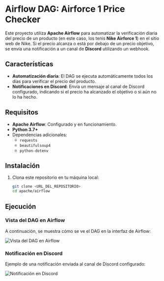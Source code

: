 # Airflow DAG: Airforce 1 Price Checker

Este proyecto utiliza **Apache Airflow** para automatizar la verificación diaria del precio de un producto (en este caso, los tenis **Nike Airforce 1**) en el sitio web de Nike. Si el precio alcanza o está por debajo de un precio objetivo, se envía una notificación a un canal de **Discord** utilizando un webhook.

## Características

- **Automatización diaria**: El DAG se ejecuta automáticamente todos los días para verificar el precio del producto.
- **Notificaciones en Discord**: Envía un mensaje al canal de Discord configurado, indicando si el precio ha alcanzado el objetivo o si aún no lo ha hecho.

## Requisitos

- **Apache Airflow**: Configurado y en funcionamiento.
- **Python 3.7+**
- Dependencias adicionales:
  - `requests`
  - `beautifulsoup4`
  - `python-dotenv`

## Instalación

1. Clona este repositorio en tu máquina local:
   ```bash
   git clone <URL_DEL_REPOSITORIO>
   cd apache/airflow
   ```
   
## Ejecución

### Vista del DAG en Airflow
A continuación, se muestra cómo se ve el DAG en la interfaz de Airflow:

![Vista del DAG en Airflow](./images/airflow_dag_view.png)

### Notificación en Discord
Ejemplo de una notificación enviada al canal de Discord configurado:

![Notificación en Discord](./images/discord_notification.png)